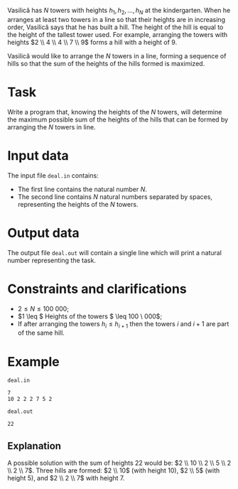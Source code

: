 
Vasilică has $N$ towers with heights $h_1, h_2, \dots, h_N$ at the kindergarten. When he arranges at least two towers in a line so that their heights are in increasing order, Vasilică says that he has built a hill. The height of the hill is equal to the height of the tallest tower used. For example, arranging the towers with heights $2 \\ 4 \\ 4 \\ 7 \\ 9$ forms a hill with a height of $9$.

Vasilică would like to arrange the $N$ towers in a line, forming a sequence of hills so that the sum of the heights of the hills formed is maximized.

# Task

Write a program that, knowing the heights of the $N$ towers, will determine the maximum possible sum of the heights of the hills that can be formed by arranging the $N$ towers in line.

# Input data

The input file `deal.in` contains:
 * The first line contains the natural number $N$.
 * The second line contains $N$ natural numbers separated by spaces, representing the heights of the $N$ towers.

# Output data

The output file `deal.out` will contain a single line which will print a natural number representing the task.

# Constraints and clarifications

* $2 \leq N \leq 100 \ 000$;
* $1 \leq $ Heights of the towers $ \leq 100 \ 000$;
* If after arranging the towers $h_i \leq h_{i+1}$ then the towers $i$ and $i + 1$ are part of the same hill.

# Example

`deal.in`
```
7
10 2 2 2 7 5 2
```

`deal.out`
```
22
```

## Explanation

A possible solution with the sum of heights $22$ would be: $2 \\ 10 \\ 2 \\ 5 \\ 2 \\ 2 \\ 7$. Three hills are formed: $2 \\ 10$ (with height $10$), $2 \\ 5$ (with height $5$), and $2 \\ 2 \\ 7$ with height $7$.

